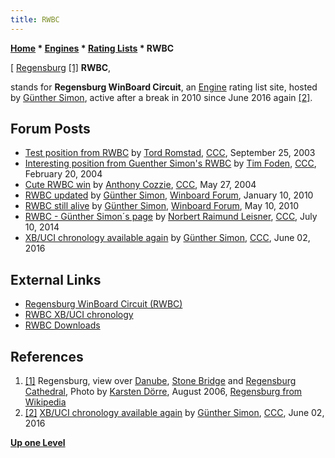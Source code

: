 ```yaml
---
title: RWBC
---
```

**[Home](Home "Home") \* [Engines](Engines "Engines") \* [Rating Lists](Engine_Rating_Lists "Engine Rating Lists") \* RWBC**



[ [Regensburg](https://en.wikipedia.org/wiki/Regensburg) <a id="cite-note-1" href="#cite-ref-1">[1]</a>
**RWBC**,  

stands for **Regensburg WinBoard Circuit**, an [Engine](Engines "Engines") rating list site, hosted by [Günther Simon](G%C3%BCnther_Simon "Günther Simon"), active after a break in 2010 since June 2016 again <a id="cite-note-2" href="#cite-ref-2">[2]</a>. 



## Forum Posts


* [Test position from RWBC](https://www.stmintz.com/ccc/index.php?id=317745) by [Tord Romstad](Tord_Romstad "Tord Romstad"), [CCC](CCC "CCC"), September 25, 2003
* [Interesting position from Guenther Simon's RWBC](https://www.stmintz.com/ccc/index.php?id=350416) by [Tim Foden](Tim_Foden "Tim Foden"), [CCC](CCC "CCC"), February 20, 2004
* [Cute RWBC win](https://www.stmintz.com/ccc/index.php?id=367476) by [Anthony Cozzie](Anthony_Cozzie "Anthony Cozzie"), [CCC](CCC "CCC"), May 27, 2004
* [RWBC updated](http://www.open-aurec.com/wbforum/viewtopic.php?f=2&t=50710&p=192535) by [Günther Simon](G%C3%BCnther_Simon "Günther Simon"), [Winboard Forum](Computer_Chess_Forums "Computer Chess Forums"), January 10, 2010
* [RWBC still alive](http://www.open-aurec.com/wbforum/viewtopic.php?f=2&t=50977&p=193496) by [Günther Simon](G%C3%BCnther_Simon "Günther Simon"), [Winboard Forum](Computer_Chess_Forums "Computer Chess Forums"), May 10, 2010
* [RWBC - Günther Simon´s page](http://www.talkchess.com/forum/viewtopic.php?t=52926) by [Norbert Raimund Leisner](Norbert_Raimund_Leisner "Norbert Raimund Leisner"), [CCC](CCC "CCC"), July 10, 2014
* [XB/UCI chronology available again](http://www.talkchess.com/forum/viewtopic.php?t=60345) by [Günther Simon](G%C3%BCnther_Simon "Günther Simon"), [CCC](CCC "CCC"), June 02, 2016


## External Links


* [Regensburg WinBoard Circuit (RWBC)](http://rwbc-chess.de/)
* [RWBC XB/UCI chronology](http://rwbc-chess.de/chronology.htm)
* [RWBC Downloads](http://www.rwbc-chess.de/download.htm)


## References


1. <a id="cite-ref-1" href="#cite-note-1">[1]</a> Regensburg, view over [Danube](https://en.wikipedia.org/wiki/Danube), [Stone Bridge](https://en.wikipedia.org/wiki/Stone_Bridge_%28Regensburg%29) and [Regensburg Cathedral](https://en.wikipedia.org/wiki/Regensburg_Cathedral), Photo by [Karsten Dörre](http://de.wikipedia.org/wiki/Benutzer:Grizurgbg), August 2006, [Regensburg from Wikipedia](https://en.wikipedia.org/wiki/Regensburg)
2. <a id="cite-ref-2" href="#cite-note-2">[2]</a> [XB/UCI chronology available again](http://www.talkchess.com/forum/viewtopic.php?t=60345) by [Günther Simon](G%C3%BCnther_Simon "Günther Simon"), [CCC](CCC "CCC"), June 02, 2016

**[Up one Level](Engine_Rating_Lists "Engine Rating Lists")**







 
